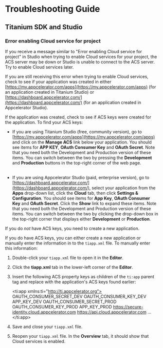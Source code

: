 # Troubleshooting Guide

## Titanium SDK and Studio

### Error enabling Cloud service for project

If you receive a message similar to "Error enabling Cloud service for project" in Studio when trying
to enable Cloud services for your project, the ACS server may be down or Studio is unable to connect
to the ACS server.  Try to enable Cloud services later.

If you are still receiving this error when trying to enable Cloud services, check to see if your
application was created in either [https://my.appcelerator.com/apps](https://my.appcelerator.com/apps)
(for an application created in Titanium Studio) or [https://dashboard.appcelerator.com/](https://dashboard.appcelerator.com/)
(for an application created in Appcelerator Studio).

If the application was created, check to see if ACS keys were created for the application. To find your ACS keys:

  * If you are using Titanium Studio (free, community version), go to
    [https://my.appcelerator.com/apps](https://my.appcelerator.com/apps)
    and click on the **Manage ACS** link below your application. You should see items for **APP KEY**, **OAuth Consumer
    Key** and **OAuth Secret**.  Note that you need both the Development and Production version of these
    items.  You can switch between the two by pressing the **Development** and **Production** buttons in the
    top-right corner of the web page. <br/><br/>
 
  * If you are using Appcelerator Studio (paid, enterprise version), go to
    [https://dashboard.appcelerator.com/](https://dashboard.appcelerator.com/),
    select your application from the **Apps** drop-down list, click the
    **Cloud** tab, then click **Settings & Configuration**.  You should see items for **App Key**, **OAuth Consumer
    Key** and **OAuth Secret**.  Click the **Show** link to expand these items.  Note that you need both the
    Development and Production version of these items.  You can switch between the two by clicking the
    drop-down box in the top-right corner that displays either **Development** or **Production**.

If you do *not* have ACS keys, you need to create a new application.

If you do have ACS keys, you can either create a new application or manually enter the information
in to the `tiapp.xml` file.  To manually enter this information:

  1. Double-click your `tiapp.xml` file to open it in the **Editor**.
  2. Click the **tiapp.xml** tab in the lower-left corner of the **Editor**.
  3. Insert the following ACS property keys as children of the `ti:app` parent tag and replace with the
     application's ACS keys found earlier: 

        <?xml version="1.0" encoding="UTF-8"?>
        <ti:app xmlns:ti="http://ti.appcelerator.org">
            <!-- Add these six tags and replace with your application's ACS keys -->
            <property name="acs-oauth-secret-development" type="string">OAUTH_CONSUMER_SECRET_DEV</property>
            <property name="acs-oauth-key-development" type="string">OAUTH_CONSUMER_KEY_DEV</property>
            <property name="acs-api-key-development" type="string">APP_KEY_DEV</property>
            <property name="acs-oauth-secret-production" type="string">OAUTH_CONSUMER_SECRET_PROD</property>
            <property name="acs-oauth-key-production" type="string">OAUTH_CONSUMER_KEY_PROD</property>
            <property name="acs-api-key-production" type="string">APP_KEY_PROD</property>
            <!-- Add these two tags if you are using Appcelerator Studio -->
            <property name="acs-authbase-url" type="string">https://secure-identity.cloud.appcelerator.com</property>
            <property name="acs-base-url" type="string">https://api.cloud.appcelerator.com</property>
            ...
        </ti:app>

  4. Save and close your `tiapp.xml` file.
  5. Reopen your `tiapp.xml` file.  In the **Overview** tab, it should show that Cloud services is enabled.

